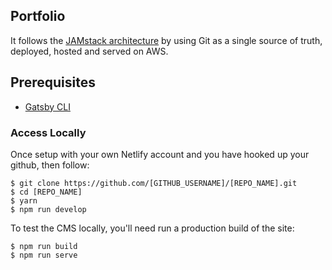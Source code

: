 ## Portfolio

It follows the [JAMstack architecture](https://jamstack.org) by using Git as a single source of truth, deployed, hosted and served on AWS.

## Prerequisites

- [Gatsby CLI](https://www.gatsbyjs.org/docs/)

### Access Locally

Once setup with your own Netlify account and you have hooked up your github, then follow:

```
$ git clone https://github.com/[GITHUB_USERNAME]/[REPO_NAME].git
$ cd [REPO_NAME]
$ yarn
$ npm run develop
```
To test the CMS locally, you'll need run a production build of the site:
```
$ npm run build
$ npm run serve
```
